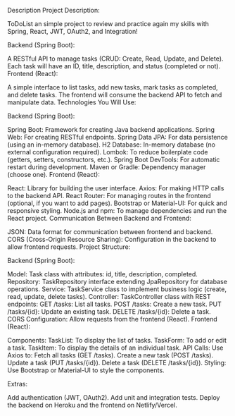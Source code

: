 Description Project Description:

ToDoList an simple project to review and practice again my skills with Spring, React, JWT, OAuth2, and Integration!

Backend (Spring Boot):

A RESTful API to manage tasks (CRUD: Create, Read, Update, and Delete). Each task will have an ID, title, description, and status (completed or not). Frontend (React):

A simple interface to list tasks, add new tasks, mark tasks as completed, and delete tasks. The frontend will consume the backend API to fetch and manipulate data. Technologies You Will Use:

Backend (Spring Boot):

Spring Boot: Framework for creating Java backend applications. Spring Web: For creating RESTful endpoints. Spring Data JPA: For data persistence (using an in-memory database). H2 Database: In-memory database (no external configuration required). Lombok: To reduce boilerplate code (getters, setters, constructors, etc.). Spring Boot DevTools: For automatic restart during development. Maven or Gradle: Dependency manager (choose one). Frontend (React):

React: Library for building the user interface. Axios: For making HTTP calls to the backend API. React Router: For managing routes in the frontend (optional, if you want to add pages). Bootstrap or Material-UI: For quick and responsive styling. Node.js and npm: To manage dependencies and run the React project. Communication Between Backend and Frontend:

JSON: Data format for communication between frontend and backend. CORS (Cross-Origin Resource Sharing): Configuration in the backend to allow frontend requests. Project Structure:

Backend (Spring Boot):

Model: Task class with attributes: id, title, description, completed. Repository: TaskRepository interface extending JpaRepository for database operations. Service: TaskService class to implement business logic (create, read, update, delete tasks). Controller: TaskController class with REST endpoints: GET /tasks: List all tasks. POST /tasks: Create a new task. PUT /tasks/{id}: Update an existing task. DELETE /tasks/{id}: Delete a task. CORS Configuration: Allow requests from the frontend (React). Frontend (React):

Components: TaskList: To display the list of tasks. TaskForm: To add or edit a task. TaskItem: To display the details of an individual task. API Calls: Use Axios to: Fetch all tasks (GET /tasks). Create a new task (POST /tasks). Update a task (PUT /tasks/{id}). Delete a task (DELETE /tasks/{id}). Styling: Use Bootstrap or Material-UI to style the components.

Extras:

Add authentication (JWT, OAuth2). Add unit and integration tests. Deploy the backend on Heroku and the frontend on Netlify/Vercel. 
